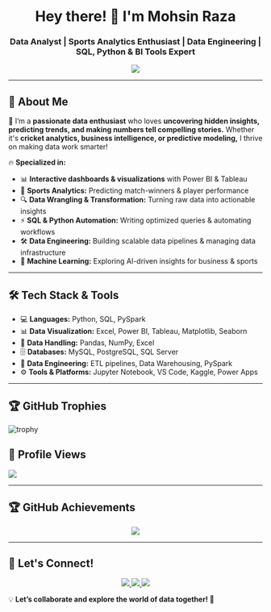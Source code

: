 <h1 align="center"> Hey there! 👋 I'm Mohsin Raza </h1>
<h3 align="center"> Data Analyst | Sports Analytics Enthusiast | Data Engineering | SQL, Python & BI Tools Expert </h3>

<p align="center">
  <img src="https://readme-typing-svg.herokuapp.com?color=F7B801&size=22&center=true&vCenter=true&width=600&lines=Turning+Raw+Data+into+Winning+Insights!;Sports+Analytics+%7C+SQL+%7C+Python+%7C+BI;Data+Driven+Decision+Making!;Always+Learning+%7C+Always+Evolving!" />
</p>

---

## 🚀 About Me  
🎯 I’m a **passionate data enthusiast** who loves **uncovering hidden insights, predicting trends, and making numbers tell compelling stories.** Whether it's **cricket analytics, business intelligence, or predictive modeling,** I thrive on making data work smarter!  

🔥 **Specialized in:**  
- 📊 **Interactive dashboards & visualizations** with Power BI & Tableau  
- 🏏 **Sports Analytics:** Predicting match-winners & player performance  
- 🔍 **Data Wrangling & Transformation:** Turning raw data into actionable insights  
- ⚡ **SQL & Python Automation:** Writing optimized queries & automating workflows
- 🛠️ **Data Engineering:** Building scalable data pipelines & managing data infrastructure
- 🤖 **Machine Learning:** Exploring AI-driven insights for business & sports  

---

## 🛠 Tech Stack & Tools  
- 💻 **Languages:** Python, SQL, PySpark  
- 📊 **Data Visualization:** Excel, Power BI, Tableau, Matplotlib, Seaborn
- 📂 **Data Handling:** Pandas, NumPy, Excel  
- 🗄️ **Databases:** MySQL, PostgreSQL, SQL Server
- 🔧 **Data Engineering:** ETL pipelines, Data Warehousing, PySpark
- ⚙️ **Tools & Platforms:** Jupyter Notebook, VS Code, Kaggle, Power Apps

---

## 🏆 GitHub Trophies
![trophy](https://github-profile-trophy.vercel.app/?username=MohsinR11)


## 👀 Profile Views
![](https://komarev.com/ghpvc/?username=MohsinR11&color=blue)


---

## 🏆 GitHub Achievements

<p align="center">
  <img src="https://github-readme-stats.vercel.app/api?username=MohsinR11&show_icons=true&theme=radical" />
</p>


---


## 📣 Let's Connect!  
<p align="center">
  <a href="https://www.linkedin.com/in/mohsin--raza/" target="_blank">
    <img src="https://img.shields.io/badge/LinkedIn-0077B5?style=for-the-badge&logo=linkedin&logoColor=white" />
  </a>
  <a href="mailto:mohsinansari1799@gmail.com.com" target="_blank">
    <img src="https://img.shields.io/badge/Email-D14836?style=for-the-badge&logo=gmail&logoColor=white" />
  </a>
  <a href="https://www.zapfolio.in/mohsinraza-ob">
    <img src="https://img.shields.io/badge/Portfolio-111111?style=for-the-badge&logo=Portfolio&logoColor=black" />
  </a>
</p>

💡 **Let’s collaborate and explore the world of data together! 🚀**  
